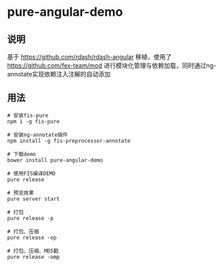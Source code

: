 pure-angular-demo
===========================

## 说明

基于 https://github.com/rdash/rdash-angular 移植，使用了 https://github.com/fex-team/mod 进行模块化管理与依赖加载，同时通过ng-annotate实现依赖注入注解的自动添加

## 用法

```
# 安装fis-pure
npm i -g fis-pure

# 安装ng-annotate插件
npm install -g fis-preprocessor-annotate

# 下载demo
bower install pure-angular-demo

# 使用FIS编译DEMO
pure release

# 预览效果
pure server start

# 打包
pure release -p

# 打包、压缩
pure release -op

# 打包、压缩、MD5戳
pure release -omp
```